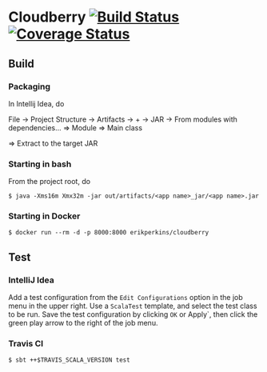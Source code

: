 # Cloudberry [![Build Status](https://travis-ci.com/erikperkins/cloudberry.svg?branch=master)](https://travis-ci.com/erikperkins/cloudberry) [![Coverage Status](https://coveralls.io/repos/github/erikperkins/cloudberry/badge.svg?branch=master)](https://coveralls.io/github/erikperkins/cloudberry?branch=master)

## Build

### Packaging
In Intellij Idea, do

File -> Project Structure -> Artifacts -> + -> JAR -> From modules with dependencies...
=> Module <app name>
=> Main class <main class>
=> Extract to the target JAR

### Starting in bash
From the project root, do
```
$ java -Xms16m Xmx32m -jar out/artifacts/<app name>_jar/<app name>.jar
```

### Starting in Docker
```
$ docker run --rm -d -p 8000:8000 erikperkins/cloudberry
```

## Test
### IntelliJ Idea
Add a test configuration from the `Edit Configurations` option in the job menu
in the upper right. Use a `ScalaTest` template, and select the test class to be
run. Save the test configuration by clicking `OK` or Apply`, then click the
green play arrow to the right of the job menu.

### Travis CI
```
$ sbt ++$TRAVIS_SCALA_VERSION test
```
